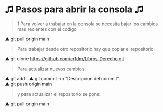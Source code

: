 # ♫ Pasos para abrir la consola ♫

> 1 Para volver a trabajar en la consola se necesita bajar los cambios mas recientes con el codigo

▲ git pull origin main

> Para trabajar desde otro repositorio hay que copiar el repositorio:

▲ git clone https://github.com/cr1dm/Libros-Derecho.git

> Para actualizar nuevos cambios:

▲ git add .
▲ git commit -m "Descripcion del commit".  
▲ git push origin main

> y para actualizar el repositorio se pone:

▲ git pull origin main
